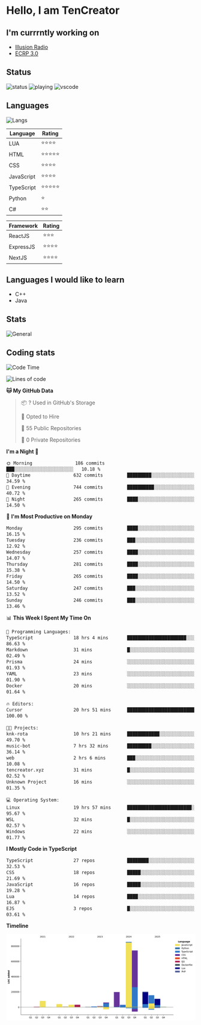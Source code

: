 # Hello, I am TenCreator

## I'm currrntly working on
- [Illusion Radio](https://illusionradio.co.uk/)
- [ECRP 3.0](http://github.com/Emerald-Coast-Roleplay/)

## Status
![status](https://api.statusbadges.me/badge/status/518334475038359555?simple=true&style=for-the-badge)
![playing](https://api.statusbadges.me/badge/playing/518334475038359555?style=for-the-badge)
![vscode](https://api.statusbadges.me/badge/vscode/518334475038359555?style=for-the-badge)

## Languages
![Langs](https://github-readme-stats.vercel.app/api/top-langs/?username=tencreator&layout=compact&theme=radical)


|Language|Rating|
|--------|------|
|LUA|⭐️⭐️⭐️⭐️|
|HTML|⭐️⭐️⭐️⭐️⭐️|
|CSS|⭐️⭐️⭐️⭐️|
|JavaScript|⭐️⭐️⭐️⭐️|
|TypeScript|⭐️⭐️⭐️⭐️⭐️|
|Python|⭐️|
|C#|⭐️⭐️ |

|Framework|Rating|
|--------|------|
|ReactJS|⭐️⭐️⭐|
|ExpressJS|⭐️⭐️⭐️⭐️|
|NextJS|⭐️⭐️⭐⭐️|

## Languages I would like to learn
- C++
- Java

## Stats
![General](https://github-readme-stats.vercel.app/api?username=tencreator&show_icons=true&theme=radical)

## Coding stats

<!--START_SECTION:waka-->
![Code Time](http://img.shields.io/badge/Code%20Time-406%20hrs%2044%20mins-blue)

![Lines of code](https://img.shields.io/badge/From%20Hello%20World%20I%27ve%20Written-1.9%20million%20lines%20of%20code-blue)

**🐱 My GitHub Data** 

> 📦 ? Used in GitHub's Storage 
 > 
> 💼 Opted to Hire
 > 
> 📜 55 Public Repositories 
 > 
> 🔑 0 Private Repositories 
 > 
**I'm a Night 🦉** 

```text
🌞 Morning                186 commits         ███░░░░░░░░░░░░░░░░░░░░░░   10.18 % 
🌆 Daytime                632 commits         █████████░░░░░░░░░░░░░░░░   34.59 % 
🌃 Evening                744 commits         ██████████░░░░░░░░░░░░░░░   40.72 % 
🌙 Night                  265 commits         ████░░░░░░░░░░░░░░░░░░░░░   14.50 % 
```
📅 **I'm Most Productive on Monday** 

```text
Monday                   295 commits         ████░░░░░░░░░░░░░░░░░░░░░   16.15 % 
Tuesday                  236 commits         ███░░░░░░░░░░░░░░░░░░░░░░   12.92 % 
Wednesday                257 commits         ████░░░░░░░░░░░░░░░░░░░░░   14.07 % 
Thursday                 281 commits         ████░░░░░░░░░░░░░░░░░░░░░   15.38 % 
Friday                   265 commits         ████░░░░░░░░░░░░░░░░░░░░░   14.50 % 
Saturday                 247 commits         ███░░░░░░░░░░░░░░░░░░░░░░   13.52 % 
Sunday                   246 commits         ███░░░░░░░░░░░░░░░░░░░░░░   13.46 % 
```


📊 **This Week I Spent My Time On** 

```text
💬 Programming Languages: 
TypeScript               18 hrs 4 mins       ██████████████████████░░░   86.63 % 
Markdown                 31 mins             █░░░░░░░░░░░░░░░░░░░░░░░░   02.49 % 
Prisma                   24 mins             ░░░░░░░░░░░░░░░░░░░░░░░░░   01.93 % 
YAML                     23 mins             ░░░░░░░░░░░░░░░░░░░░░░░░░   01.90 % 
Docker                   20 mins             ░░░░░░░░░░░░░░░░░░░░░░░░░   01.64 % 

🔥 Editors: 
Cursor                   20 hrs 51 mins      █████████████████████████   100.00 % 

🐱‍💻 Projects: 
knk-rota                 10 hrs 21 mins      ████████████░░░░░░░░░░░░░   49.70 % 
music-bot                7 hrs 32 mins       █████████░░░░░░░░░░░░░░░░   36.14 % 
web                      2 hrs 6 mins        ███░░░░░░░░░░░░░░░░░░░░░░   10.08 % 
tencreator.xyz           31 mins             █░░░░░░░░░░░░░░░░░░░░░░░░   02.52 % 
Unknown Project          16 mins             ░░░░░░░░░░░░░░░░░░░░░░░░░   01.35 % 

💻 Operating System: 
Linux                    19 hrs 57 mins      ████████████████████████░   95.67 % 
WSL                      32 mins             █░░░░░░░░░░░░░░░░░░░░░░░░   02.57 % 
Windows                  22 mins             ░░░░░░░░░░░░░░░░░░░░░░░░░   01.77 % 
```

**I Mostly Code in TypeScript** 

```text
TypeScript               27 repos            ████████░░░░░░░░░░░░░░░░░   32.53 % 
CSS                      18 repos            █████░░░░░░░░░░░░░░░░░░░░   21.69 % 
JavaScript               16 repos            █████░░░░░░░░░░░░░░░░░░░░   19.28 % 
Lua                      14 repos            ████░░░░░░░░░░░░░░░░░░░░░   16.87 % 
EJS                      3 repos             █░░░░░░░░░░░░░░░░░░░░░░░░   03.61 % 
```



**Timeline**

![Lines of Code chart](https://raw.githubusercontent.com/tencreator/tencreator/main/assets/bar_graph.png)


<!--END_SECTION:waka-->

